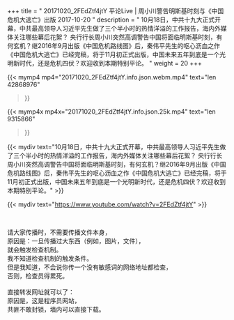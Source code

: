 +++
title = " 20171020_2FEdZtf4jtY 平论Live | 周小川警告明斯基时刻与《中国危机大逃亡》出版 2017-10-20 "
description = " 10月18日，中共十九大正式开幕，中共最高领导人习近平先生做了三个半小时的热情洋溢的工作报告，海内外媒体关注哪些幕后花絮？ 央行行长周小川突然高调警告中国将面临明斯基时刻，有何玄机？继2016年9月出版《中国危机路线图》后，秦伟平先生的呕心沥血之作《中国危机大逃亡》已经完稿，将于11月初正式出版，中国未来五年到底是一个光明新时代，还是危机四伏？欢迎收到本期特别平论。 "
weight = 20
+++

{{< mymp4 mp4="20171020_2FEdZtf4jtY.info.json.webm.mp4" 
text="len 42868976"
>}}

{{< mymp4x  mp4x="20171020_2FEdZtf4jtY.info.json.25k.mp4"
text="len 9315866"
>}}


{{< mydiv text="10月18日，中共十九大正式开幕，中共最高领导人习近平先生做了三个半小时的热情洋溢的工作报告，海内外媒体关注哪些幕后花絮？ 央行行长周小川突然高调警告中国将面临明斯基时刻，有何玄机？继2016年9月出版《中国危机路线图》后，秦伟平先生的呕心沥血之作《中国危机大逃亡》已经完稿，将于11月初正式出版，中国未来五年到底是一个光明新时代，还是危机四伏？欢迎收到本期特别平论。" >}}
<br>

{{< mydiv text="https://www.youtube.com/watch?v=2FEdZtf4jtY" >}}


<br>

请大家传播时，不需要传播文件本身，<br>
原因是：一旦传播过大东西（例如，图片，文件），<br>
就会触发检查机制。<br>
我不知道检查机制的触发条件。<br>
但是我知道，不会说你传一个没有敏感词的网络地址都检查，<br>
否则，检查员得累死。<br><br>
直接转发网址就可以了：<br>
原因是，这是程序员网站，<br>
共匪不敢封锁，墙内可以直接下载。


